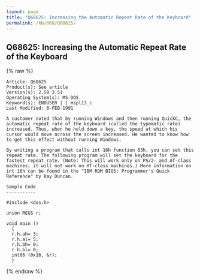 ```yaml
---
layout: page
title: "Q68625: Increasing the Automatic Repeat Rate of the Keyboard"
permalink: /kb/068/Q68625/
---
```


## Q68625: Increasing the Automatic Repeat Rate of the Keyboard

{% raw %}

	Article: Q68625
	Product(s): See article
	Version(s): 2.50 2.51
	Operating System(s): MS-DOS
	Keyword(s): ENDUSER | | mspl13_c
	Last Modified: 6-FEB-1991
	
	A customer noted that by running Windows and then running QuickC, the
	automatic repeat rate of the keyboard (called the typematic rate)
	increased. Thus, when he held down a key, the speed at which his
	cursor would move across the screen increased. He wanted to know how
	to get this effect without running Windows.
	
	By writing a program that calls int 16h function 03h, you can set this
	repeat rate. The following program will set the keyboard for the
	fastest repeat rate. (Note: This will work only on PS/2- and AT-class
	machines; it will not work on XT-class machines.) More information on
	int 16h can be found in the "IBM ROM BIOS: Programmer's Quick
	Reference" by Ray Duncan.
	
	Sample Code
	-----------
	
	#include <dos.h>
	
	union REGS r;
	
	void main ()
	  {
	  r.h.ah= 3;
	  r.h.al= 5;
	  r.h.bh= 0;
	  r.h.bl= 0;
	  int86 (0x16, &r);
	  }

{% endraw %}
